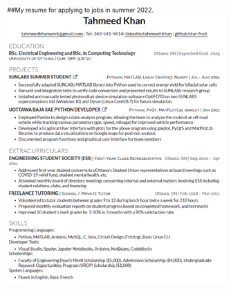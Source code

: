 ##My resume for applying to jobs in summer 2022. 
![My Resume](/pics/Tahmeed_Khan_Resume.png "Resume")

